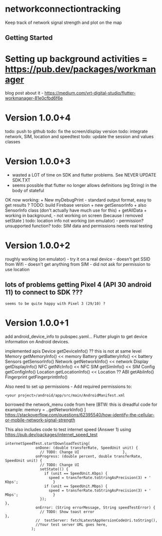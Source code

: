 # networkconnectiontracking

Keep track of network signal strength and plot on the map

## Getting Started
Setting up background activities = https://pub.dev/packages/workmanager
================================
blog post about it - https://medium.com/vrt-digital-studio/flutter-workmanager-81e0cfbd6f6e


Version 1.0.0+4
===============
todo: push to github
todo: fix the screen/display version
todo: integrate network, SIM, location and speedtest
todo: update the session and values classes

Version 1.0.0+3
===============
- wasted a LOT of time on SDK and flutter problems. See NEVER UPDATE SDK.TXT
- seems possible that flutter no longer allows definitions (eg String) in the body of stateful

OK now working:
    + New myDebugPrint    - standard output format, easy to get results
                          ? TODO: build Firebase version
    + new getSensorInfo   + also SensorInfo class (don't actually have much use for this)
    + getAllData          + working in background,
                          - not working on screen (because I removed setState )
    todo:  location info not working (on emulator) - permission? unsupported function?
    todo:  SIM data and permissions needs real testing

Version 1.0.0+2
===============
roughly working (on emulator) - try it on a real device
    - doesn't get SSID from Wifi
    - doesn't get anything from SIM
    - did not ask for permission to use location

##  lots of problems getting Pixel 4 (API 30 android 11) to connect to SDK ???
    seems to be quite happy with Pixel 3 (29/10) ?

Version 1.0.0+1
===============
add android_device_info to pubspec.yaml... Flutter plugin to get device information on Android devices.

implemented apis
    Device getDeviceInfo()      ?? this is not at same level
    Memory getMemoryInfo()      << memory
    Battery getBatteryInfo()    << battery
    Sensors getSensorInfo()
    Network getNetworkInfo()    << network
    Display getDisplayInfo()
    NFC getNfcInfo()            << NFC
    SIM getSimInfo()            << SIM
    Config getConfigInfo()
    Location getLocationInfo()  << Location ??
    ABI getAbiInfo()
    Fingerprint getFingerprintInfo()

Also need to set up permissions - Add required permissions to:

    <your project>/android/app/src/main/AndroidManifest.xml

<uses-permission android:name="android.permission.ACCESS_NETWORK_STATE" /> <!-- Network Info -->
<uses-permission android:name="android.permission.INTERNET" /> <!-- Network Info -->
<uses-permission android:name="android.permission.ACCESS_WIFI_STATE" /> <!-- WiFI Info -->
<uses-permission android:name="android.permission.READ_PHONE_STATE" /> <!-- SIM Info / Phone # -->
<uses-permission android:name="android.permission.ACCESS_COARSE_LOCATION" /> <!-- Location Info -->
<uses-permission android:name="android.permission.ACCESS_FINE_LOCATION" /> <!-- Location Info -->
<uses-permission android:name="android.permission.USE_FINGERPRINT" /> <!-- Fingerprint Info -->

borrowed the network_menu code from here [BTW: this is dreadful code for example: memory = ..getNetworkInfo() ]
    https://stackoverflow.com/questions/62395540/how-identify-the-cellular-or-mobile-network-signal-strength

This also includes code to test internet speed (Answer 1) using
    https://pub.dev/packages/internet_speed_test

    internetSpeedTest.startDownloadTesting(
                  onDone: (double transferRate, SpeedUnit unit) {
                    // TODO: Change UI                    },
                  onProgress: (double percent, double transferRate, SpeedUnit unit) {
                    // TODO: Change UI
                    setState(() {
                      if (unit == SpeedUnit.Kbps) {
                        speed = transferRate.toStringAsPrecision(3) + ' Kbps';                }
                      if (unit == SpeedUnit.Mbps) {
                        speed = transferRate.toStringAsPrecision(3) + ' Mbps';                }
                    });                                                                           },
                  onError: (String errorMessage, String speedTestError) {
                    // TODO: Show toast error                                                  },
                  //  testServer: fetchLatestAppVersionCodeUri.toString(),
                  //Your test server URL goes here,
                );
